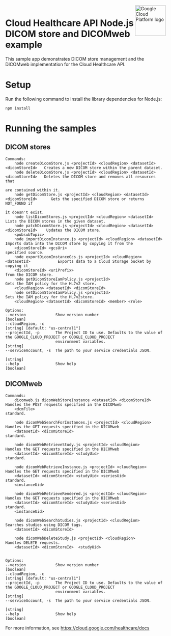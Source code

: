 <img src="https://avatars2.githubusercontent.com/u/2810941?v=3&s=96" alt="Google Cloud Platform logo" title="Google Cloud Platform" align="right" height="96" width="96"/>

# Cloud Healthcare API Node.js DICOM store and DICOMweb example

This sample app demonstrates DICOM store management and the DICOMweb implementation for the Cloud Healthcare API.

# Setup

Run the following command to install the library dependencies for Node.js:

    npm install

# Running the samples

## DICOM stores

    Commands:
        node createDicomStore.js <projectId> <cloudRegion> <datasetId> <dicomStoreId>   Creates a new DICOM store within the parent dataset.
        node deleteDicomStore.js <projectId> <cloudRegion> <datasetId> <dicomStoreId>   Deletes the DICOM store and removes all resources that
                                                                                        are contained within it.
        node getDicomStore.js <projectId> <cloudRegion> <datasetId> <dicomStoreId>      Gets the specified DICOM store or returns NOT_FOUND if
                                                                                        it doesn't exist.
        node listDicomStores.js <projectId> <cloudRegion> <datasetId>                   Lists the DICOM stores in the given dataset.
        node patchDicomStore.js <projectId> <cloudRegion> <datasetId> <dicomStoreId>    Updates the DICOM store.
        <pubsubTopic>
        node importDicomInstance.js <projectId> <cloudRegion> <datasetId>               Imports data into the DICOM store by copying it from the
        <dicomStoreId> <gcsUri>                                                         specified source.
        node exportDicomInstanceGcs.js <projectId> <cloudRegion> <datasetId>            Exports data to a Cloud Storage bucket by copying it
        <dicomStoreId> <uriPrefix>                                                      from the DICOM store.
        node getDicomStoreIamPolicy.js <projectId>                                      Gets the IAM policy for the HL7v2 store.
        <cloudRegion> <datasetId> <dicomStoreId>
        node setDicomStoreIamPolicy.js <projectId>                                      Sets the IAM policy for the HL7v2store.
        <cloudRegion> <datasetId> <dicomStoreId> <member> <role>

    Options:
    --version             Show version number                                                                    [boolean]
    --cloudRegion, -c                                                                    [string] [default: "us-central1"]
    --projectId, -p       The Project ID to use. Defaults to the value of the GOOGLE_CLOUD_PROJECT or GOOGLE_CLOUD_PROJECT
                          environment variables.                                                                  [string]
    --serviceAccount, -s  The path to your service credentials JSON.
                                                                                                                  [string]
    --help                Show help                                                                              [boolean]


## DICOMweb

    Commands:
        dicomweb.js dicomWebStoreInstance <datasetId> <dicomStoreId>  Handles the POST requests specified in the DICOMweb
        <dcmFile>                                                     standard.
        
        node dicomWebSearchForInstances.js <projectId> <cloudRegion>  Handles the GET requests specified in the DICOMweb
        <datasetId> <dicomStoreId>                                    standard.
        
        node dicomWebRetrieveStudy.js <projectId> <cloudRegion>       Handles the GET requests specified in the DICOMweb
        <datasetId> <dicomStoreId> <studyUid>                         standard.
        
        node dicomWebRetrieveInstance.js <projectId> <cloudRegion>    Handles the GET requests specified in the DICOMweb
        <datasetId> <dicomStoreId> <studyUid> <seriesUid>             standard.
        <instanceUid>                        
        
        node dicomWebRetrieveRendered.js <projectId> <cloudRegion>    Handles the GET requests specified in the DICOMweb
        <datasetId> <dicomStoreId> <studyUid> <seriesUid>             standard.
        <instanceUid>                       

        node dicomWebSearchStudies.js <projectId> <cloudRegion>       Searches studies using DICOM tags.
        <datasetId> <dicomStoreId>

        node dicomWebDeleteStudy.js <projectId> <cloudRegion>         Handles DELETE requests.
        <datasetId> <dicomStoreId>  <studyUid>       
       

    Options:
    --version             Show version number                                                                    [boolean]
    --cloudRegion, -c                                                                    [string] [default: "us-central1"]
    --projectId, -p       The Project ID to use. Defaults to the value of the GOOGLE_CLOUD_PROJECT or GOOGLE_CLOUD_PROJECT
                          environment variables.                                                                  [string]
    --serviceAccount, -s  The path to your service credentials JSON.
                                                                                                                  [string]
    --help                Show help                                                                              [boolean]

For more information, see https://cloud.google.com/healthcare/docs
